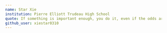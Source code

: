 ```yaml
---
name: Star Xie
institution: Pierre Elliott Trudeau High School
quote: If something is important enough, you do it, even if the odds are not in your favour
github_user: xiestar0310
---
```

